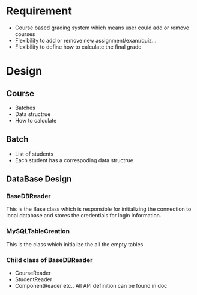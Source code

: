 # Requirement

- Course based grading system which means user could add or remove courses
- Flexibility to add or remove new assignment/exam/quiz...
- Flexibility to define how to calculate the final grade

# Design

## Course

- Batches
- Data structrue
- How to calculate

## Batch

- List of students
- Each student has a correspoding data structrue




## DataBase Design 

### BaseDBReader 
This is the Base class which is responsible for initializing the connection to local database and stores the credentials for login information. 

### MySQLTableCreation 
This is the class which initialize the all the empty tables 

### Child class of BaseDBReader 
- CourseReader 
- StudentReader 
- ComponentReader 
etc.. 
All API definition can be found in doc


